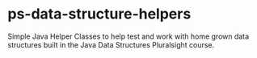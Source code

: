 # ps-data-structure-helpers
Simple Java Helper Classes to help test and work with home grown data structures built in the Java Data Structures Pluralsight course.
